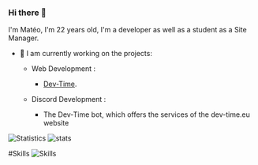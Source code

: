 ### Hi there 👋

I'm Matéo, I'm 22 years old, I'm a developer as well as a student as a Site Manager.

- 🔭 I am currently working on the projects:

  - Web Development :
    - [Dev-Time](https://dev-time.eu).
    
  - Discord Development :
    - The Dev-Time bot, which offers the services of the dev-time.eu website

![Statistics](https://github-readme-stats.vercel.app/api?username=devkiliozofficiel&locale=en&theme=onedark&show_icons=true&border_radius=15) ![stats](https://github-readme-stats.vercel.app/api/top-langs/?username=devkiliozofficiel&locate=fr&custom_title=Languages&theme=onedark&border_radius=15)

#Skills
![Skills](https://skillicons.dev/icons?i=atom,autocad,bash,bootstrap,cloudflare,discord,bots,electron,figma,github,html,js,css,linkedin,linux,mysql,nodejs,ps,postman,twitter&theme=dark&perline=5)
